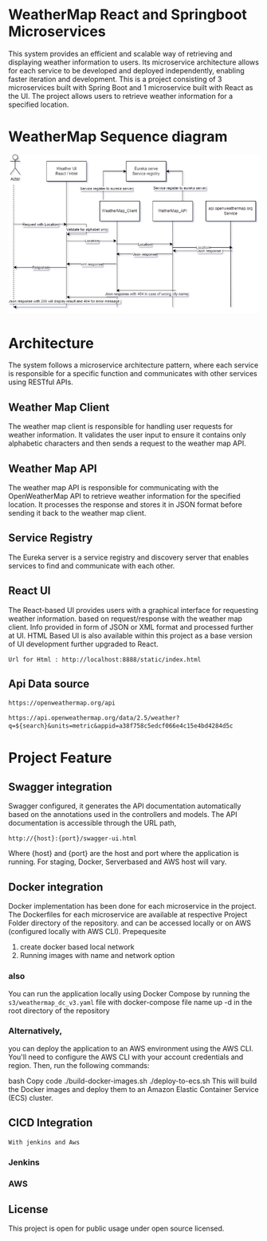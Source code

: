 # WeatherMap React and Springboot Microservices
This system provides an efficient and scalable way of retrieving and displaying weather information to users. Its microservice architecture allows for each service to be developed and deployed independently, enabling faster iteration and development.
This is a project consisting of 3 microservices built with Spring Boot and 1 microservice built with React as the UI. The project allows users to retrieve weather information for a specified location.

# WeatherMap Sequence diagram
![WeatherMapSequence](https://github.com/kumrajbiz/WatherMapMicroserviceReacttV2/blob/prod/WeatherMapSequence.png)

# Architecture
The system follows a microservice architecture pattern, where each service is responsible for a specific function and communicates with other services using RESTful APIs.

## Weather Map Client
The weather map client is responsible for handling user requests for weather information. It validates the user input to ensure it contains only alphabetic characters and then sends a request to the weather map API.

## Weather Map API
The weather map API is responsible for communicating with the OpenWeatherMap API to retrieve weather information for the specified location. It processes the response and stores it in JSON format before sending it back to the weather map client.

## Service Registry
The Eureka server is a service registry and discovery server that enables services to find and communicate with each other.

## React UI
The React-based UI provides users with a graphical interface for requesting weather information. based on request/response with the weather map client. Info provided in form of JSON or XML format and processed further at UI.
HTML Based UI is also available within this project as a base version of UI development further upgraded to React. 
```
Url for Html : http://localhost:8888/static/index.html
```
## Api Data source
```
https://openweathermap.org/api
```
```
https://api.openweathermap.org/data/2.5/weather?q=${search}&units=metric&appid=a38f758c5edcf066e4c15e4bd4284d5c
```

# Project Feature 

## Swagger integration 
Swagger configured, it generates the API documentation automatically based on the annotations used in the controllers and models. The API documentation is accessible through the URL path,
```
http://{host}:{port}/swagger-ui.html
```
Where {host} and {port} are the host and port where the application is running.
For staging, Docker, Serverbased and AWS host will vary.

## Docker integration 

Docker implementation has been done for each microservice in the project. The Dockerfiles for each microservice are available at respective Project Folder directory of the repository.
and can be accessed locally or on AWS (configured locally with AWS CLI). 
Prepequesite 
1. create docker based local network
2. Running images with name and network option

### also

You can run the application locally using Docker Compose by running the ```s3/weathermap_dc_v3.yaml``` file with docker-compose file name up -d  in the root directory of the repository

### Alternatively,

you can deploy the application to an AWS environment using the AWS CLI. You'll need to configure the AWS CLI with your account credentials and region. Then, run the following commands:

bash
Copy code
./build-docker-images.sh
./deploy-to-ecs.sh
This will build the Docker images and deploy them to an Amazon Elastic Container Service (ECS) cluster.


## CICD Integration
    With jenkins and Aws
 
 ### Jenkins

 ### AWS

## License

This project is open for public usage under open source licensed.
